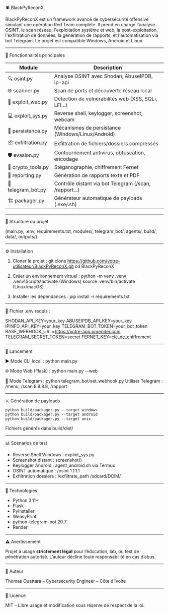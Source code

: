 
🕷️ BlackPyReconX

BlackPyReconX est un framework avancé de cybersécurité offensive simulant une opération Red Team complète. Il prend en charge l'analyse OSINT, le scan réseau, l'exploitation système et web, la post-exploitation, l'exfiltration de données, la génération de rapports, et l'automatisation via bot Telegram. Le projet est compatible Windows, Android et Linux.

------------------------------------------------------------
🚀 Fonctionnalités principales

| Module             | Description |
|--------------------|-------------|
| 🔍 osint.py        | Analyse OSINT avec Shodan, AbuseIPDB, ip-api |
| 🌐 scanner.py      | Scan de ports et découverte réseau local |
| 🐞 exploit_web.py  | Détection de vulnérabilités web (XSS, SQLi, LFI...) |
| 💻 exploit_sys.py  | Reverse shell, keylogger, screenshot, webcam |
| 🧬 persistence.py  | Mécanismes de persistance (Windows/Linux/Android) |
| 📦 exfiltration.py | Exfiltration de fichiers/dossiers compressés |
| 🛡 evasion.py      | Contournement antivirus, obfuscation, encodage |
| 🔐 crypto_tools.py | Stéganographie, chiffrement Fernet |
| 📄 reporting.py    | Génération de rapports texte et PDF |
| 🤖 telegram_bot.py | Contrôle distant via bot Telegram (/scan, /rapport...) |
| 🏗 packager.py     | Générateur automatique de payloads (.exe/.sh) |

------------------------------------------------------------
🧱 Structure du projet

(main.py, .env, requirements.txt, modules/, telegram_bot/, agents/, build/, data/, outputs/)

------------------------------------------------------------
⚙️ Installation

1. Cloner le projet :
    git clone https://github.com/votre-utilisateur/BlackPyReconX.git
    cd BlackPyReconX

2. Créer un environnement virtuel :
    python -m venv .venv
    .venv\Scripts\activate   (Windows)
    source .venv/bin/activate  (Linux/macOS)

3. Installer les dépendances :
    pip install -r requirements.txt

------------------------------------------------------------
🔑 Fichier .env requis :

SHODAN_API_KEY=your_key
ABUSEIPDB_API_KEY=your_key
IPINFO_API_KEY=your_key
TELEGRAM_BOT_TOKEN=your_bot_token
BASE_WEBHOOK_URL=https://votre-app.onrender.com
TELEGRAM_SECRET_TOKEN=secret
FERNET_KEY=clé_de_chiffrement

------------------------------------------------------------
🧪 Lancement

▶️ Mode CLI local :
    python main.py

🌐 Mode Web (Flask) :
    python main.py --web

🤖 Mode Telegram :
    python telegram_bot/set_webhook.py
    Utiliser Telegram :
        /menu, /scan 8.8.8.8, /rapport

------------------------------------------------------------
⚔️ Génération de payloads

    python build/packager.py --target windows
    python build/packager.py --target android
    python build/packager.py --target unix

Fichiers générés dans build/dist/

------------------------------------------------------------
📊 Scénarios de test

- Reverse Shell Windows : exploit_sys.py
- Screenshot distant : screenshot()
- Keylogger Android : agent_android.sh via Termux
- OSINT automatique : /osint 1.1.1.1
- Exfiltration dossiers : /exfiltrate_path /sdcard/DCIM/

------------------------------------------------------------
🧠 Technologies

- Python 3.11+
- Flask
- PyInstaller
- WeasyPrint
- python-telegram-bot 20.7
- Render

------------------------------------------------------------
⚠️ Avertissement

Projet à usage **strictement légal** pour l’éducation, lab, ou test de pénétration autorisé.
L’auteur décline toute responsabilité en cas d’abus.

------------------------------------------------------------
👤 Auteur

Thomas Ouattara – Cybersecurity Engineer – Côte d’Ivoire

------------------------------------------------------------
📜 Licence

MIT – Libre usage et modification sous réserve de respect de la loi.
